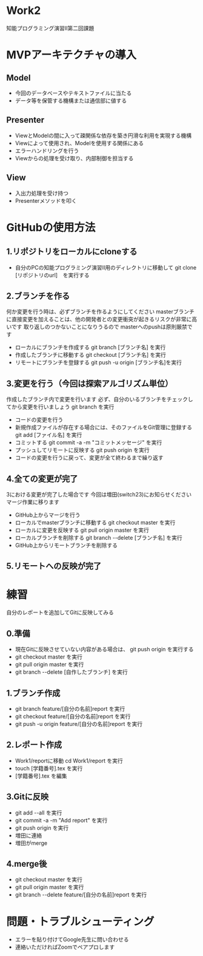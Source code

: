 # Work2
知能プログラミング演習Ⅱ第二回課題

# MVPアーキテクチャの導入
## Model
   - 今回のデータベースやテキストファイルに当たる
   - データ等を保管する機構または通信部に値する
## Presenter
   - ViewとModelの間に入って疎関係な依存を築き円滑な利用を実現する機構
   - Viewによって使用され、Modelを使用する関係にある
   - エラーハンドリングを行う
   - Viewからの処理を受け取り、内部制御を担当する
## View
   - 入出力処理を受け持つ
   - Presenterメソッドを叩く

# GitHubの使用方法
## 1.リポジトリをローカルにcloneする
   - 自分のPCの知能プログラミング演習Ⅱ用のディレクトリに移動して git clone [リポジトリのurl]　を実行する
## 2.ブランチを作る
何か変更を行う時は、必ずブランチを作るようにしてください
masterブランチに直接変更を加えることは、他の開発者との変更衝突が起きるリスクが非常に高いです
取り返しのつかないことになりうるので masterへのpushは原則厳禁です
   - ローカルにブランチを作成する git branch [ブランチ名] を実行
   - 作成したブランチに移動する git checkout [ブランチ名] を実行
   - リモートにブランチを登録する git push -u origin [ブランチ名]を実行
## 3.変更を行う（今回は探索アルゴリズム単位）
作成したブランチ内で変更を行います
必ず、自分のいるブランチをチェックしてから変更を行いましょう git branch を実行
   - コードの変更を行う
   - 新規作成ファイルが存在する場合には、そのファイルをGit管理に登録する git add [ファイル名] を実行
   - コミットする git commit -a -m "コミットメッセージ" を実行
   - プッシュしてリモートに反映する git push origin を実行
   - コードの変更を行うに戻って、変更が全て終わるまで繰り返す
## 4.全ての変更が完了
3における変更が完了した場合です
今回は増田(switch23)にお知らせください
マージ作業に移ります
   - GitHub上からマージを行う
   - ローカルでmasterブランチに移動する git checkout master を実行
   - ローカルに変更を反映する git pull origin master を実行
   - ローカルブランチを削除する git branch --delete [ブランチ名] を実行
   - GitHub上からリモートブランチを削除する
## 5.リモートへの反映が完了

# 練習
自分のレポートを追加してGitに反映してみる
## 0.準備
   - 現在Gitに反映させていない内容がある場合は、 git push origin を実行する
   - git checkout master を実行
   - git pull origin master を実行
   - git branch --delete [自作したブランチ] を実行
## 1.ブランチ作成
   - git branch feature/[自分の名前]report を実行
   - git checkout feature/[自分の名前]report を実行
   - git push -u origin feature/[自分の名前]report を実行
## 2.レポート作成
   - Work1/reportに移動 cd Work1/report を実行
   - touch [学籍番号].tex を実行
   - [学籍番号].tex を編集
## 3.Gitに反映
   - git add --all を実行
   - git commit -a -m "Add report" を実行
   - git push origin を実行
   - 増田に連絡
   - 増田がmerge
## 4.merge後
   - git checkout master を実行
   - git pull origin master を実行
   - git branch --delete feature/[自分の名前]report を実行
   
# 問題・トラブルシューティング
   - エラーを貼り付けてGoogle先生に問い合わせる
   - 連絡いただければZoomでペアプロします

